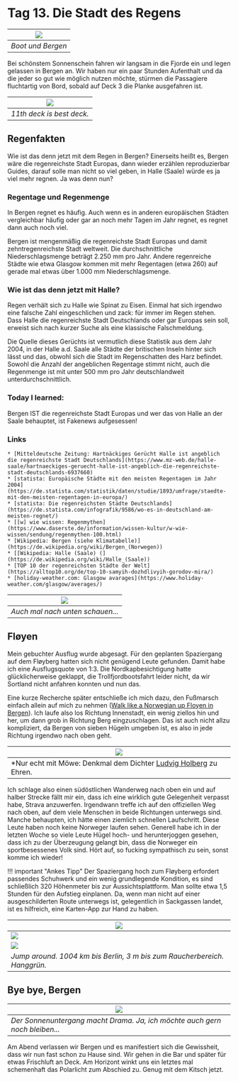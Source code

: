 <!--
.. title: Love Boat - The Real Story. Bergen
.. slug: norge10
.. date: 2019-03-10 20:32:32 UTC+01:00
.. tags: norwegen,norway,kreuzfahrt,cruise
.. category: unterwegs
.. link: 
.. description: 
.. type: text
.. status: draft
-->

# Tag 13. Die Stadt des Regens

| ![](../../images/norge2019/39.png) |
| --- |
| *Boot und Bergen* |

Bei schönstem Sonnenschein fahren wir langsam in die Fjorde ein und legen gelassen in Bergen an. Wir haben nur ein paar Stunden Aufenthalt und da die jeder so gut wie möglich nutzen möchte, stürmen die Passagiere fluchtartig von Bord, sobald auf Deck 3 die Planke ausgefahren ist.

| ![](../../images/norge2019/32.png) |
| --- |
| *11th deck is best deck.* |

## Regenfakten

Wie ist das denn jetzt mit dem Regen in Bergen? Einerseits heißt es, Bergen wäre die regenreichste Stadt Europas, dann wieder erzählen reproduzierbar Guides, darauf solle man nicht so viel geben, in Halle (Saale) würde es ja viel mehr regnen. Ja was denn nun?

### Regentage und Regenmenge

In Bergen regnet es häufig. Auch wenn es in anderen europäischen Städten vergleichbar häufig oder gar an noch mehr Tagen im Jahr regnet, es regnet dann auch noch viel.

Bergen ist mengenmäßig die regenreichste Stadt Europas und damit zehntregenreichste Stadt weltweit. Die durchschnittliche Niederschlagsmenge beträgt 2.250 mm pro Jahr. Andere regenreiche Städte wie etwa Glasgow kommen mit mehr Regentagen (etwa 260) auf gerade mal etwas über 1.000 mm Niederschlagsmenge.

### Wie ist das denn jetzt mit Halle?

Regen verhält sich zu Halle wie Spinat zu Eisen. Einmal hat sich irgendwo eine falsche Zahl eingeschlichen und zack: für immer im Regen stehen.
Dass Halle die regenreichste Stadt Deutschlands oder gar Europas sein soll, erweist sich nach kurzer Suche als eine klassische Falschmeldung.

Die Quelle dieses Gerüchts ist vermutlich diese Statistik aus dem Jahr 2004, in der Halle a.d. Saale alle Städte der britischen Inseln hinter sich lässt und das, obwohl sich die Stadt im Regenschatten des Harz befindet. Sowohl die Anzahl der angeblichen Regentage stimmt nicht, auch die Regenmenge ist mit unter 500 mm pro Jahr deutschlandweit unterdurchschnittlich. 

### Today I learned:

Bergen IST die regenreichste Stadt Europas und wer das von Halle an der Saale behauptet, ist Fakenews aufgesessen!

### Links

    * [Mitteldeutsche Zeitung: Hartnäckiges Gerücht Halle ist angeblich die regenreichste Stadt Deutschlands](https://www.mz-web.de/halle-saale/hartnaeckiges-geruecht-halle-ist-angeblich-die-regenreichste-stadt-deutschlands-6937660)
    * [statista: Europäische Städte mit den meisten Regentagen im Jahr 2004](https://de.statista.com/statistik/daten/studie/1893/umfrage/staedte-mit-den-meisten-regentagen-in-europa/)
    * [statista: Die regenreichsten Städte Deutschlands](https://de.statista.com/infografik/9586/wo-es-in-deutschland-am-meisten-regnet/)
    * [[w] wie wissen: Regenmythen](https://www.daserste.de/information/wissen-kultur/w-wie-wissen/sendung/regenmythen-100.html)
    * [Wikipedia: Bergen (siehe Klimatabelle)](https://de.wikipedia.org/wiki/Bergen_(Norwegen))
    * [[Wikipedia: Halle (Saale) (](https://de.wikipedia.org/wiki/Halle_(Saale))
    * [TOP 10 der regenreichsten Städte der Welt](https://alltop10.org/de/top-10-samyih-dozhdlivyih-gorodov-mira/)
    * [holiday-weather.com: Glasgow avarages](https://www.holiday-weather.com/glasgow/averages/)

| ![](../../images/norge2019/33.png) |
| --- |
| *Auch mal nach unten schauen...* |

## Fløyen

Mein gebuchter Ausflug wurde abgesagt. Für den geplanten Spaziergang auf dem Fløyberg hatten sich nicht genügend Leute gefunden. Damit habe ich eine Ausflugsquote von 1:3. Die Nordkapbesichtigung hatte glücklicherweise geklappt, die Trollfjordbootsfahrt leider nicht, da wir Sortland nicht anfahren konnten und nun das.

Eine kurze Recherche später entschließe ich mich dazu, den Fußmarsch einfach allein auf mich zu nehmen ([Walk like a Norwegian up Floyen in Bergen](https://loyaltytraveler.boardingarea.com/2014/09/13/walk-like-a-norwegian-up-floyen-in-bergen/)). Ich laufe also los Richtung Innenstadt, ein wenig ziellos hin und her, um dann grob in Richtung Berg eingzuschlagen. Das ist auch nicht allzu kompliziert, da Bergen von sieben Hügeln umgeben ist, es also in jede Richtung irgendwo nach oben geht.

| ![](../../images/norge2019/34.png) |
| --- |
| *Nur echt mit Möwe: Denkmal dem Dichter [Ludvig Holberg](https://de.wikipedia.org/wiki/Ludvig_Holberg) zu Ehren.|

Ich schlage also einen südöstlichen Wanderweg nach oben ein und auf halber Strecke fällt mir ein, dass ich eine wirklich gute Gelegenheit verpasst habe, Strava anzuwerfen. Irgendwann treffe ich auf den offiziellen Weg nach oben, auf dem viele Menschen in beide Richtungen unterwegs sind. Manche behaupten, ich hätte einen ziemlich schnellen Laufschritt. Diese Leute haben noch keine Norweger laufen sehen. Generell habe ich in der letzten Woche so viele Leute Hügel hoch- und herunterjoggen gesehen, dass ich zu der Überzeugung gelangt bin, dass die Norweger ein sportbesessenes Volk sind. Hört auf, so fucking sympathisch zu sein, sonst komme ich wieder!

!!! important "Ankes Tipp"
    Der Spaziergang hoch zum Fløyberg erfordert passendes Schuhwerk und ein wenig grundlegende Kondition, es sind schließlich 320 Höhenmeter bis zur Aussichtsplattform. Man sollte etwa 1,5 Stunden für den Aufstieg einplanen. Da, wenn man nicht auf einer ausgeschilderten Route unterwegs ist, gelegentlich in Sackgassen landet, ist es hilfreich, eine Karten-App zur Hand zu haben.

| ![](../../images/norge2019/35.png) |
| --- |
| ![](../../images/norge2019/36.png) |
| ![](../../images/norge2019/37.png) |
| *Jump around. 1004 km bis Berlin, 3 m bis zum Raucherbereich. Hanggrün.* |

## Bye bye, Bergen

| ![](../../images/norge2019/40.png) |
| --- |
| *Der Sonnenuntergang macht Drama. Ja, ich möchte auch gern noch bleiben...* |

Am Abend verlassen wir Bergen und es manifestiert sich die Gewissheit, dass wir nun fast schon zu Hause sind. Wir gehen in die Bar und später für etwas Frischluft an Deck. Am Horizont winkt uns ein letztes mal schemenhaft das Polarlicht zum Abschied zu. Genug mit dem Kitsch jetzt.

